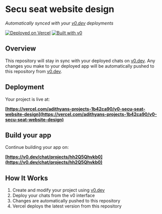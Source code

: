 # Secu seat website design

*Automatically synced with your [v0.dev](https://v0.dev) deployments*

[![Deployed on Vercel](https://img.shields.io/badge/Deployed%20on-Vercel-black?style=for-the-badge&logo=vercel)](https://vercel.com/adithyans-projects-1b42ca90/v0-secu-seat-website-design)
[![Built with v0](https://img.shields.io/badge/Built%20with-v0.dev-black?style=for-the-badge)](https://v0.dev/chat/projects/hh2Q5Qhvkb0)

## Overview

This repository will stay in sync with your deployed chats on [v0.dev](https://v0.dev).
Any changes you make to your deployed app will be automatically pushed to this repository from [v0.dev](https://v0.dev).

## Deployment

Your project is live at:

**[https://vercel.com/adithyans-projects-1b42ca90/v0-secu-seat-website-design](https://vercel.com/adithyans-projects-1b42ca90/v0-secu-seat-website-design)**

## Build your app

Continue building your app on:

**[https://v0.dev/chat/projects/hh2Q5Qhvkb0](https://v0.dev/chat/projects/hh2Q5Qhvkb0)**

## How It Works

1. Create and modify your project using [v0.dev](https://v0.dev)
2. Deploy your chats from the v0 interface
3. Changes are automatically pushed to this repository
4. Vercel deploys the latest version from this repository